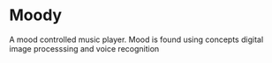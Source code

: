 # Moody
A mood controlled music player. Mood is found using concepts digital image processsing and voice recognition
